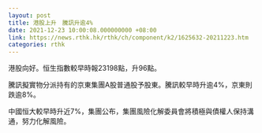 ```yaml
---
layout: post
title: 港股上升　騰訊升逾4%
date: 2021-12-23 10:00:08.000000000 +08:00
link: https://news.rthk.hk/rthk/ch/component/k2/1625632-20211223.htm
categories: rthk
---
```


港股向好。恒生指數較早時報23198點，升96點。

騰訊擬實物分派持有的京東集團A股普通股予股東。騰訊較早時升逾4%，京東則跌逾8%。

中國恒大較早時升近7%，集團公布，集團風險化解委員會將積極與債權人保持溝通，努力化解風險。
